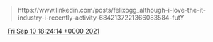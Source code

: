 > https://www\.linkedin\.com/posts/felixogg\_although\-i\-love\-the\-it\-industry\-i\-recently\-activity\-6842137221366083584\-futY

<img src="../../media/tweet.ico" width="12" /> [Fri Sep 10 18:24:14 +0000 2021](https://twitter.com/DromerDenker/status/1436395103027875845)